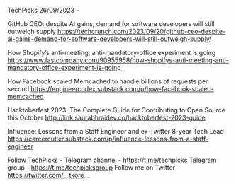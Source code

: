 TechPicks 26/09/2023 -

GitHub CEO: despite AI gains, demand for software developers will still outweigh supply
https://techcrunch.com/2023/09/20/github-ceo-despite-ai-gains-demand-for-software-developers-will-still-outweigh-supply/

How Shopify’s anti-meeting, anti-mandatory-office experiment is going
https://www.fastcompany.com/90955958/how-shopifys-anti-meeting-anti-mandatory-office-experiment-is-going

How Facebook scaled Memcached to handle billions of requests per second
https://engineercodex.substack.com/p/how-facebook-scaled-memcached

Hacktoberfest 2023: The Complete Guide for Contributing to Open Source this October
http://link.saurabhraidev.co/hacktoberfest-2023-guide

Influence: Lessons from a Staff Engineer and ex-Twitter 8-year Tech Lead
https://careercutler.substack.com/p/influence-lessons-from-a-staff-engineer

Follow TechPicks -
Telegram channel - https://t.me/techpicks
Telegram group - https://t.me/techpicksgroup
Follow me on Twitter - https://twitter.com/__tkore__
